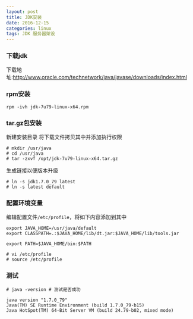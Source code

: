 ```yaml
---
layout: post
title: JDK安装
date: 2016-12-15
categories: linux
tags: JDK 服务器架设
---
```


### 下载jdk
下载地址:http://www.oracle.com/technetwork/java/javase/downloads/index.html

### rpm安装

```
rpm -ivh jdk-7u79-linux-x64.rpm
```

### tar.gz包安装
新建安装目录
将下载文件拷贝其中并添加执行权限

```
# mkdir /usr/java
# cd /usr/java
# tar -zxvf /opt/jdk-7u79-linux-x64.tar.gz
```
生成链接以便版本升级

```
# ln -s jdk1.7.0_79 latest
# ln -s latest default
```

### 配置环境变量
编辑配置文件`/etc/profile`，将如下内容添加到其中

```
export JAVA_HOME=/usr/java/default
export CLASSPATH=.:$JAVA_HOME/lib/dt.jar:$JAVA_HOME/lib/tools.jar

export PATH=$JAVA_HOME/bin:$PATH
```

```
# vi /etc/profile
# source /etc/profile
```

### 测试

```
# java -version # 测试是否成功

java version "1.7.0_79"
Java(TM) SE Runtime Environment (build 1.7.0_79-b15)
Java HotSpot(TM) 64-Bit Server VM (build 24.79-b02, mixed mode)
```